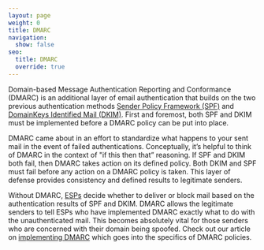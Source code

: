```yaml
---
layout: page
weight: 0
title: DMARC
navigation:
  show: false
seo:
  title: DMARC 
  override: true
---
```


Domain-based Message Authentication Reporting and Conformance (DMARC) is an additional layer of email authentication that builds on the two previous authentication methods [Sender Policy Framework (SPF)]({{root_url}}/Glossary/spf.html) and [DomainKeys Identified Mail (DKIM)]({{root_url}}/Glossary/dkim.html). First and foremost, both SPF and DKIM must be implemented before a DMARC policy can be put into place.

DMARC came about in an effort to standardize what happens to your sent mail in the event of failed authentications. Conceptually, it’s helpful to think of DMARC in the context of "if this then that” reasoning. If SPF and DKIM both fail, then DMARC takes action on its defined policy. Both DKIM and SPF must fail before any action on a DMARC policy is taken. This layer of defense provides consistency and defined results to legitimate senders.

Without DMARC, [ESPs]({{root_url}}/Glossary/email_service_provider.html) decide whether to deliver or block mail based on the authentication results of SPF and DKIM. DMARC allows the legitimate senders to tell ESPs who have implemented DMARC exactly what to do with the unauthenticated mail.  This becomes absolutely vital for those senders who are concerned with their domain being spoofed. Check out our article on [implementing DMARC]({{site.support_url}}/hc/en-us/articles/200182958) which goes into the specifics of DMARC policies.

